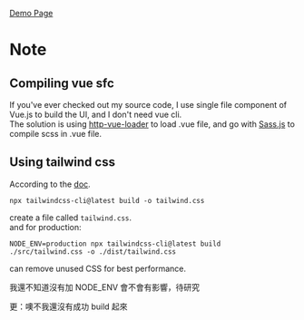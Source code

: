 [Demo Page](https://uier.github.io/ui-design-daily)

# Note
## Compiling vue sfc
If you've ever checked out my source code, I use single file component of Vue.js to build the UI, and I don't need vue cli.  
The solution is using [http-vue-loader](https://github.com/FranckFreiburger/http-vue-loader) to load .vue file, and go with [Sass.js](https://github.com/medialize/sass.js) to compile scss in .vue file.  
  
## Using tailwind css
According to the [doc](https://tailwindcss.com/docs/installation#using-tailwind-without-post-css).
```
npx tailwindcss-cli@latest build -o tailwind.css
```
create a file called `tailwind.css`.  
and for production:  
```
NODE_ENV=production npx tailwindcss-cli@latest build ./src/tailwind.css -o ./dist/tailwind.css
```
can remove unused CSS for best performance.  

我還不知道沒有加 NODE_ENV 會不會有影響，待研究  
  
更：噢不我還沒有成功 build 起來